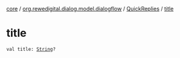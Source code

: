 [core](../../index.md) / [org.rewedigital.dialog.model.dialogflow](../index.md) / [QuickReplies](index.md) / [title](./title.md)

# title

`val title: `[`String`](https://kotlinlang.org/api/latest/jvm/stdlib/kotlin/-string/index.html)`?`